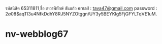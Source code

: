 รหัสนิสิต 65311811  ฺชื่อ เทวาพิทักษ์  ขันแก้ว
email : tava47@gmail.com password :  $2a$08$aqTl3u4NfkDdhY8RJ5NYZOtggn/UY3y5BEYKlg5FjGFYLTqVE1uM.
# nv-webblog67
